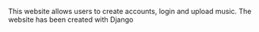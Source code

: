 This website allows users to create accounts, login and upload music. The website has been created with Django
